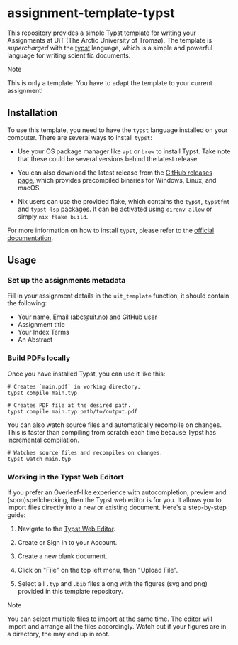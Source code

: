 # assignment-template-typst

This repository provides a simple Typst template for writing your Assignments at UiT (The Arctic University of Tromsø). The template is _supercharged_ with the [typst](https://typst.app/home) language, which is a simple and powerful language for writing scientific documents.

> [!NOTE] 
> This is only a template. You have to adapt the template to your current assignment!

## Installation

To use this template, you need to have the `typst` language installed on your computer. There are several ways to install `typst`:

- Use your OS package manager like `apt` or `brew` to install Typst. Take note that these could be several versions behind the latest release.

- You can also download the latest release from the [GitHub releases page](https://github.com/typst/typst/releases), which provides precompiled binaries for Windows, Linux, and macOS.

- Nix users can use the provided flake, which contains the `typst`, `typstfmt` and `typst-lsp` packages. It can be activated using `direnv allow` or simply `nix flake build`.

For more information on how to install `typst`, please refer to the [official documentation](https://github.com/typst/typst?tab=readme-ov-file#installation).

## Usage 

### Set up the assignments metadata

Fill in your assignment details in the `uit_template` function, it should contain the following:

- Your name, Email (abc@uit.no) and GitHub user
- Assignment title
- Your Index Terms
- An Abstract

### Build PDFs locally 

Once you have installed Typst, you can use it like this:

```console
# Creates `main.pdf` in working directory.
typst compile main.typ

# Creates PDF file at the desired path.
typst compile main.typ path/to/output.pdf
```

You can also watch source files and automatically recompile on changes. This is
faster than compiling from scratch each time because Typst has incremental compilation.

```console
# Watches source files and recompiles on changes.
typst watch main.typ
```

### Working in the Typst Web Editort

If you prefer an Overleaf-like experience with autocompletion, preview and (soon)spellchecking, then  the Typst web editor is for you. It allows you to import files directly into a new or existing document.  Here's a step-by-step guide: 

1. Navigate to the [Typst Web Editor](https://typst.app/).

2. Create or Sign in to your Account.

2. Create a new blank document.

3. Click on "File" on the top left menu, then "Upload File".

4. Select all `.typ` and `.bib` files along with the figures (svg and png) provided in this template repository.

> [!NOTE] 
> You can select multiple files to import at the same time. The editor will import and arrange all the files accordingly. Watch out if your figures are in a directory, the may end up in root.

